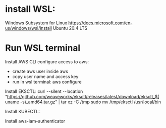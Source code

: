 
# install WSL:
Windows Subsystem for Linux
https://docs.microsoft.com/en-us/windows/wsl/install
Ubuntu 20.4 LTS

# Run WSL terminal

Install AWS CLI
configure access to aws:
- create aws user inside aws 
- copy user name and access key
- run in wsl terminal:   aws configure

Install EKSCTL:
curl --silent --location "https://github.com/weaveworks/eksctl/releases/latest/download/eksctl_$(uname -s)_amd64.tar.gz" | tar xz -C /tmp
sudo mv /tmp/eksctl /usr/local/bin

Install KUBECTL:

Install aws-iam-authenticator

